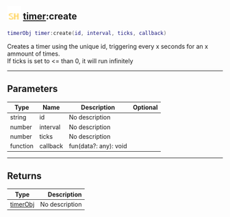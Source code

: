 ## <img src="../../.gitbook/assets/shared.png" width="32" height="32" /> [timer](../timer/README.md):create

```lua
timerObj timer:create(id, interval, ticks, callback)
```

Creates a timer using the unique id, triggering every x seconds for an x ammount of times.<br>If ticks is set to <= than 0, it will run infinitely<br>

-----------------
## Parameters

| Type   | Name | Description | Optional |
| ------ | ---- | ----------- | -------: |
| string | id | No description |  |
| number | interval | No description |  |
| number | ticks | No description |  |
| function | callback | fun(data?: any): void |  |

-----------------
## Returns

| Type   | Description |
| ------ | ----------: |
| [timerObj](../timerobj/README.md) | No description |

